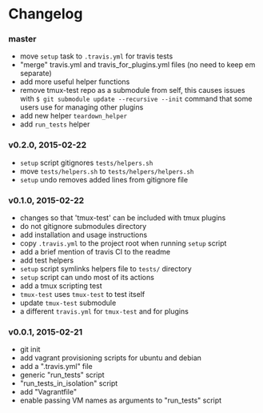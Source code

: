 # Changelog

### master
- move `setup` task to `.travis.yml` for travis tests
- "merge" travis.yml and travis_for_plugins.yml files (no need to keep em
  separate)
- add more useful helper functions
- remove tmux-test repo as a submodule from self, this causes issues with
  `$ git submodule update --recursive --init` command that some users use for
  managing other plugins
- add new helper `teardown_helper`
- add `run_tests` helper

### v0.2.0, 2015-02-22
- `setup` script gitignores `tests/helpers.sh`
- move `tests/helpers.sh` to `tests/helpers/helpers.sh`
- `setup` undo removes added lines from gitignore file

### v0.1.0, 2015-02-22
- changes so that 'tmux-test' can be included with tmux plugins
- do not gitignore submodules directory
- add installation and usage instructions
- copy `.travis.yml` to the project root when running `setup` script
- add a brief mention of travis CI to the readme
- add test helpers
- `setup` script symlinks helpers file to `tests/` directory
- `setup` script can undo most of its actions
- add a tmux scripting test
- `tmux-test` uses `tmux-test` to test itself
- update `tmux-test` submodule
- a different `travis.yml` for `tmux-test` and for plugins

### v0.0.1, 2015-02-21
- git init
- add vagrant provisioning scripts for ubuntu and debian
- add a ".travis.yml" file
- generic "run_tests" script
- "run_tests_in_isolation" script
- add "Vagrantfile"
- enable passing VM names as arguments to "run_tests" script
